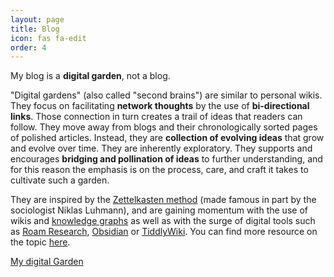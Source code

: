 ```yaml
---
layout: page
title: Blog
icon: fas fa-edit
order: 4
---
```


My blog is a **digital garden**, not a blog.

"Digital gardens" (also called "second brains") are similar to personal wikis. They focus on facilitating **network thoughts** by the use of **bi-directional links**. Those connection in turn creates a trail of ideas that readers can follow. They move away from blogs and their chronologically sorted pages of polished articles. Instead, they are **collection of evolving ideas** that grow and evolve over time. They are inherently exploratory. They supports and encourages **bridging and pollination of ideas** to further understanding, and for this reason the emphasis is on the process, care, and craft it takes to cultivate such a garden.

They are inspired by the [Zettelkasten method](https://en.wikipedia.org/wiki/Zettelkasten) (made famous in part by the sociologist Niklas Luhmann), and are gaining momentum with the use of wikis and [knowledge graphs](https://en.wikipedia.org/wiki/Knowledge_graph) as well as with the surge of digital tools such as [Roam Research](https://roamresearch.com/), [Obsidian](https://obsidian.md/) or [TiddlyWiki](https://tiddlywiki.com/). You can find more resource on the topic [here](https://github.com/MaggieAppleton/digital-gardeners).

<a class="tag" href="https://adrien-perello.github.io/notes/">My digital Garden</a>
